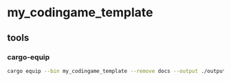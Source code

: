 # my_codingame_template

## tools

### cargo-equip

```bash
cargo equip --bin my_codingame_template --remove docs --output ./output/submission.rs
```
